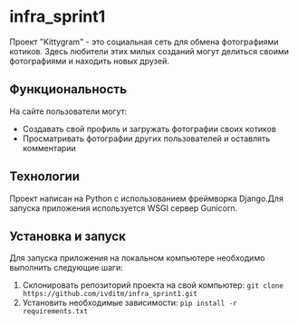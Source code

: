 # infra_sprint1

Проект "Kittygram" - это социальная сеть для обмена фотографиями котиков. Здесь любители этих милых созданий могут делиться своими фотографиями и находить новых друзей.

## Функциональность

На сайте пользователи могут:
- Создавать свой профиль и загружать фотографии своих котиков
- Просматривать фотографии других пользователей и оставлять комментарии


## Технологии

Проект написан на Python с использованием фреймворка Django.Для запуска приложения используется WSGI сервер Gunicorn.

## Установка и запуск

Для запуска приложения на локальном компьютере необходимо выполнить следующие шаги:
1. Склонировать репозиторий проекта на свой компьютер: `git clone https://github.com/ivditm/infra_sprint1.git`
2. Установить необходимые зависимости: `pip install -r requirements.txt`
